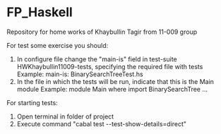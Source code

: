 # FP_Haskell
Repository for home works of Khaybullin Tagir from 11-009 group

For test some exercise you should:
1) In configure file change the "main-is" field in test-suite HWKhaybullin11009-tests, specifying the required file with tests
Example:
  main-is: BinarySearchTreeTest.hs
3) In the file in which the tests will be run, indicate that this is the Main module
Example:
  module Main where
  import BinarySearchTree
  ...

For starting tests:
1) Open terminal in folder of project
2) Execute command "cabal test --test-show-details=direct"
